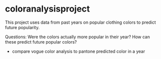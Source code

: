 # coloranalysisproject

This project uses data from past years on popular clothing colors to predict future popularity.

Questions:
Were the colors actually more popular in their year?
How can these predict future popular colors?
- compare vogue color analysis to pantone predicted color in a year